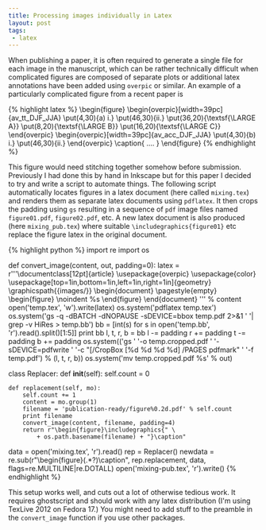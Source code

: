 ```yaml
---
title: Processing images individually in Latex
layout: post
tags:
 - latex
---
```


When publishing a paper, it is often required to generate a single file for each image in the manuscript, which can be rather technically difficult when complicated figures are composed of separate plots or additional latex annotations have been added using `overpic` or similar. An example of a particularly complicated figure from a recent paper is

{% highlight latex %}
\begin{figure}
  \begin{overpic}[width=39pc]{av_tt_DJF_JJA}
    \put(4,30){a) i.}
    \put(46,30){ii.}
    \put(36,20){\textsf{\LARGE A}}
    \put(8,20){\textsf{\LARGE B}}
    \put(16,20){\textsf{\LARGE C}}
  \end{overpic}
  \begin{overpic}[width=39pc]{av_acc_DJF_JJA}
    \put(4,30){b) i.}
    \put(46,30){ii.}
  \end{overpic}
  \caption{  .... }
\end{figure}
{% endhighlight %}

This figure would need stitching together somehow before submission. Previously I had done this by hand in Inkscape but for this paper I decided to try and write a script to automate things. The following script automatically locates figures in a latex document (here called `mixing.tex`) and renders them as separate latex documents using `pdflatex`. It then crops the padding using `gs` resulting in a sequence of `pdf` image files named `figure01.pdf`, `figure02.pdf`, etc. A new latex document is also produced (here `mixing_pub.tex`) where suitable `\includegraphics{figure01}` etc replace the figure latex in the original document.

{% highlight python %}
import re
import os

def convert_image(content, out, padding=0):
    latex = r'''\documentclass[12pt]{article}
    \usepackage{overpic}
    \usepackage{color}
    \usepackage[top=1in,bottom=1in,left=1in,right=1in]{geometry}
    \graphicspath{{images/}}
    \begin{document}
    \pagestyle{empty}
    \begin{figure}
    \noindent %s
    \end{figure}
    \end{document}
''' % content
    open('temp.tex', 'w').write(latex)
    os.system('pdflatex temp.tex')
    os.system('gs -q -dBATCH -dNOPAUSE -sDEVICE=bbox temp.pdf 2>&1 '
              '| grep -v HiRes > temp.bb')
    bb = [int(s) for s in open('temp.bb', 'r').read().split()[1:5]]
    print bb
    l, t, r, b = bb
    l -= padding
    r += padding
    t -= padding
    b += padding
    os.system(('gs '
               '-o temp.cropped.pdf '
               '-sDEVICE=pdfwrite '
               '-c "[/CropBox [%d %d %d %d] /PAGES pdfmark" '
               '-f temp.pdf') % (l, t, r, b))
    os.system('mv temp.cropped.pdf %s' % out)

class Replacer:
    def __init__(self):
        self.count = 0

    def replacement(self, mo):
        self.count += 1
        content = mo.group(1)
        filename = 'publication-ready/figure%0.2d.pdf' % self.count
        print filename
        convert_image(content, filename, padding=4)
        return r"\begin{figure}\includegraphics{" \
            + os.path.basename(filename) + "}\caption"


data = open('mixing.tex', 'r').read()
rep = Replacer()
newdata = re.sub(r"\\begin{figure}(.*?)\\caption",
                 rep.replacement, data, 
                 flags=re.MULTILINE|re.DOTALL)
open('mixing-pub.tex', 'r').write()
{% endhighlight %}

This setup works well, and cuts out a lot of otherwise tedious work. It requires ghostscript and should work with any latex distribution (I'm using TexLive 2012 on Fedora 17.) You might need to add stuff to the preamble in the `convert_image` function if you use other packages.
